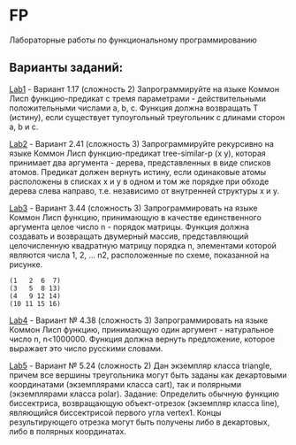 # FP
Лабораторные работы по функциональному программированию

## Варианты заданий:
[Lab1](lab1) - Вариант 1.17 (сложность 2)
Запрограммируйте на языке Коммон Лисп функцию-предикат с тремя параметрами - действительными положительными числами a, b, c.
Функция должна возвращать T (истину), если существует тупоугольный  треугольник с длинами сторон a, b и c.

[Lab2](lab2) - Вариант 2.41 (сложность 3)
Запрограммируйте рекурсивно на языке Коммон Лисп функцию-предикат tree-similar-p (x y), которая принимает два аргумента - дерева, представленных в виде списков атомов. Предикат должен вернуть истину, если одинаковые атомы расположены в списках х и у в одном и том же порядке при обходе дерева слева направо, т.е. независимо от внутренней структуры х и у.

[Lab3](lab3) - Вариант 3.44 (сложность 3)
Запрограммировать на языке Коммон Лисп функцию, принимающую в качестве единственного аргумента целое число n - порядок матрицы. Функция должна создавать и возвращать двумерный массив, представляющий целочисленную квадратную матрицу порядка n, элементами которой являются числа 1, 2, ... n2, расположенные по схеме, показанной на рисунке.

    (1   2  6  7)
    (3   5  8 13)
    (4   9 12 14)
    (10 11 15 16)

[Lab4](lab4) - Вариант № 4.38 (сложность 3)
Запрограммировать на языке Коммон Лисп функцию, принимающую один аргумент - натуральное число n, n<1000000.
Функция должна вернуть предложение, которое выражает это число русскими словами.

[Lab5](lab5) - Вариант № 5.24 (сложность 2)
Дан экземпляр класса triangle, причем все вершины треугольника могут быть заданы как декартовыми координатами (экземплярами класса cart), так и полярными (экземплярами класса polar).
Задание: Определить обычную функцию биссектриса, возвращающую объект-отрезок (экземпляр класса line), являющийся биссектрисой первого угла vertex1. Концы результирующего отрезка могут быть получены либо в декартовых, либо в полярных координатах.
